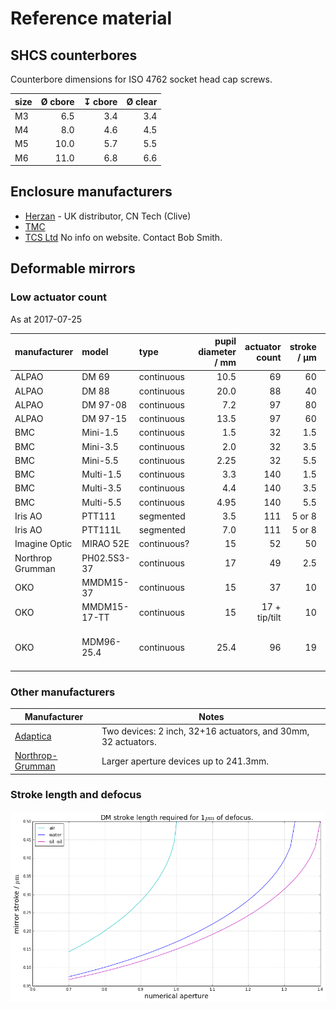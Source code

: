 # Reference material

## SHCS counterbores

Counterbore dimensions for ISO 4762 socket head cap screws.

  | size  | Ø cbore | ↧ cbore |  Ø clear  |
  | :---  |    ---: |    ---: |      ---: |
  | M3    | 6.5     | 3.4     |  3.4      |
  | M4    | 8.0     | 4.6     |  4.5      |
  | M5    | 10.0    | 5.7     |  5.5      |
  | M6    | 11.0    | 6.8     |  6.6      |


## Enclosure manufacturers

* [Herzan](http://www.herzan.com/products/custom-solutions/custom-acoustic-enclosures.html) - UK distributor, CN Tech (Clive)
* [TMC](http://www.techmfg.com/products/acoustic-enclosure-and-precision-structure/muliti-purposeacousticenclosures)
* [TCS Ltd](https://tcsltd.org.uk/products/) No info on website. Contact Bob Smith.


## Deformable mirrors

### Low actuator count

As at 2017-07-25

  | manufacturer    |  model         | type         | pupil diameter / mm  | actuator count  | stroke / µm  | settling time / ms       |
  | :---            | :---           | :---         |                 ---: |            ---: |         ---: |                     ---: |
  |ALPAO            |  DM 69         | continuous   | 10.5                 | 69              | 60           | 0.8                      |
  |ALPAO            |  DM 88         | continuous   | 20.0                 | 88              | 40           | 1.6                      |
  |ALPAO            |  DM 97-08      | continuous   | 7.2                  | 97              | 80           | 1.6                      |
  |ALPAO            |  DM 97-15      | continuous   | 13.5                 | 97              | 60           | 0.8                      |
  |BMC              |  Mini-1.5      | continuous   | 1.5                  | 32              | 1.5          | 0.02                     |
  |BMC              |  Mini-3.5      | continuous   | 2.0                  | 32              | 3.5          | 0.1                      |
  |BMC              |  Mini-5.5      | continuous   | 2.25                 | 32              | 5.5          | 0.5                      |
  |BMC              |  Multi-1.5     | continuous   | 3.3                  | 140             | 1.5          | 0.06                     |
  |BMC              |  Multi-3.5     | continuous   | 4.4                  | 140             | 3.5          | 0.1                      |
  |BMC              |  Multi-5.5     | continuous   | 4.95                 | 140             | 5.5          | 0.5                      |
  |Iris AO          |  PTT111        | segmented    | 3.5                  | 111             | 5 or 8       | 0.2                      |
  |Iris AO          |  PTT111L       | segmented    | 7.0                  | 111             | 5 or 8       | 0.2                      |
  |Imagine Optic    |  MIRAO 52E     | continuous?  | 15                   | 52              | 50           | ?                        |
  |Northrop Grumman |  PH02.5S3-37   | continuous   | 17                   | 49              | 2.5          | ?                        |
  |OKO              |  MMDM15-37     | continuous   | 15                   | 37              | 10           | ?                        |
  |OKO              |  MMDM15-17-TT  | continuous   | 15                   | 17 + tip/tilt   | 10           | ?                        |
  |OKO              |  MDM96-25.4    | continuous   | 25.4                 | 96              | 19           | 0.5 (2kHz refresh rate)  |

### Other manufacturers

  | Manufacturer | Notes
  | --- | ---
  | [Adaptica](http://www.adaptica.com/products/adaptive-optics/modular-adaptive-optics/) | Two devices: 2 inch, 32+16 actuators, and 30mm, 32 actuators.
  | [Northrop-Grumman](http://www.northropgrumman.com/BusinessVentures/AOAXinetics/IntelligentOptics/Products/Pages/DeformableMirrors.aspx) | Larger aperture devices up to 241.3mm.

### Stroke length and defocus

![StrokeLengthAndDefocusWithNAAndMedium](assets/DefocusWithDM.png)

